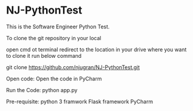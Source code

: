 # NJ-PythonTest
This is the Software Engineer Python Test.

To clone the git repository in your local

open cmd ot terminal 
redirect to the location in your drive where you want to clone it
run below command

git clone https://github.com/njugran/NJ-PythonTest.git

Open code:
Open the code in PyCharm

Run the Code:
python app.py

Pre-requisite:
python 3 framwork
Flask framework
PyCharm
